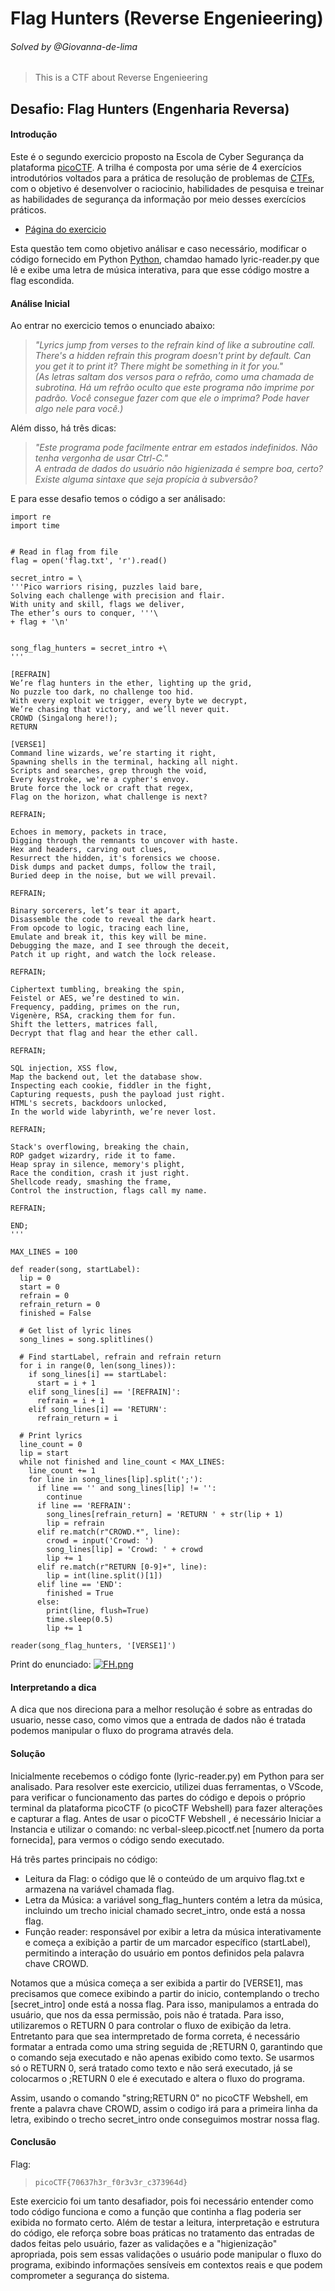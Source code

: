 # Flag Hunters (Reverse Engenieering) 
###### Solved by @Giovanna-de-lima

> This is a CTF about Reverse Engenieering

## Desafio: Flag Hunters (Engenharia Reversa)
#### Introdução

Este é o segundo exercicio proposto na Escola de Cyber Segurança da plataforma [picoCTF]([https://cryptohack.org/](https://play.picoctf.org/practice)). A trilha é composta por uma série de 4 exercícios introdutórios voltados para a prática de resolução de problemas de [CTFs](https://ctf-br.org/sobre/), com o objetivo é desenvolver o raciocinio, habilidades de pesquisa e 
treinar as habilidades de segurança da informação por meio desses exercícios práticos. 

- [Página do exercicio](https://play.picoctf.org/practice/challenge/472)

Esta questão tem como objetivo análisar e caso necessário, modificar o código fornecido em Python [Python](https://aws.amazon.com/pt/what-is/python/), chamdao hamado lyric-reader.py que lê e exibe uma letra de música interativa, para que esse código mostre a flag escondida.

#### Análise Inicial

Ao entrar no exercicio temos o enunciado abaixo:
> *"Lyrics jump from verses to the refrain kind of like a subroutine call. There's a hidden refrain this program doesn't print by default. Can you get it to print it? There might be something in it for you."*  
> *(As letras saltam dos versos para o refrão, como uma chamada de subrotina. Há um refrão oculto que este programa não imprime por padrão. Você consegue fazer com que ele o imprima? Pode haver algo nele para você.)*

Além disso, há três dicas:
> *"Este programa pode facilmente entrar em estados indefinidos. Não tenha vergonha de usar Ctrl-C."*  
> *A entrada de dados do usuário não higienizada é sempre boa, certo?*
> *Existe alguma sintaxe que seja propícia à subversão?*

E para esse desafio temos o código a ser análisado:
```
import re
import time


# Read in flag from file
flag = open('flag.txt', 'r').read()

secret_intro = \
'''Pico warriors rising, puzzles laid bare,
Solving each challenge with precision and flair.
With unity and skill, flags we deliver,
The ether’s ours to conquer, '''\
+ flag + '\n'


song_flag_hunters = secret_intro +\
'''

[REFRAIN]
We’re flag hunters in the ether, lighting up the grid,
No puzzle too dark, no challenge too hid.
With every exploit we trigger, every byte we decrypt,
We’re chasing that victory, and we’ll never quit.
CROWD (Singalong here!);
RETURN

[VERSE1]
Command line wizards, we’re starting it right,
Spawning shells in the terminal, hacking all night.
Scripts and searches, grep through the void,
Every keystroke, we're a cypher's envoy.
Brute force the lock or craft that regex,
Flag on the horizon, what challenge is next?

REFRAIN;

Echoes in memory, packets in trace,
Digging through the remnants to uncover with haste.
Hex and headers, carving out clues,
Resurrect the hidden, it's forensics we choose.
Disk dumps and packet dumps, follow the trail,
Buried deep in the noise, but we will prevail.

REFRAIN;

Binary sorcerers, let’s tear it apart,
Disassemble the code to reveal the dark heart.
From opcode to logic, tracing each line,
Emulate and break it, this key will be mine.
Debugging the maze, and I see through the deceit,
Patch it up right, and watch the lock release.

REFRAIN;

Ciphertext tumbling, breaking the spin,
Feistel or AES, we’re destined to win.
Frequency, padding, primes on the run,
Vigenère, RSA, cracking them for fun.
Shift the letters, matrices fall,
Decrypt that flag and hear the ether call.

REFRAIN;

SQL injection, XSS flow,
Map the backend out, let the database show.
Inspecting each cookie, fiddler in the fight,
Capturing requests, push the payload just right.
HTML's secrets, backdoors unlocked,
In the world wide labyrinth, we’re never lost.

REFRAIN;

Stack's overflowing, breaking the chain,
ROP gadget wizardry, ride it to fame.
Heap spray in silence, memory's plight,
Race the condition, crash it just right.
Shellcode ready, smashing the frame,
Control the instruction, flags call my name.

REFRAIN;

END;
'''

MAX_LINES = 100

def reader(song, startLabel):
  lip = 0
  start = 0
  refrain = 0
  refrain_return = 0
  finished = False

  # Get list of lyric lines
  song_lines = song.splitlines()
  
  # Find startLabel, refrain and refrain return
  for i in range(0, len(song_lines)):
    if song_lines[i] == startLabel:
      start = i + 1
    elif song_lines[i] == '[REFRAIN]':
      refrain = i + 1
    elif song_lines[i] == 'RETURN':
      refrain_return = i

  # Print lyrics
  line_count = 0
  lip = start
  while not finished and line_count < MAX_LINES:
    line_count += 1
    for line in song_lines[lip].split(';'):
      if line == '' and song_lines[lip] != '':
        continue
      if line == 'REFRAIN':
        song_lines[refrain_return] = 'RETURN ' + str(lip + 1)
        lip = refrain
      elif re.match(r"CROWD.*", line):
        crowd = input('Crowd: ')
        song_lines[lip] = 'Crowd: ' + crowd
        lip += 1
      elif re.match(r"RETURN [0-9]+", line):
        lip = int(line.split()[1])
      elif line == 'END':
        finished = True
      else:
        print(line, flush=True)
        time.sleep(0.5)
        lip += 1

reader(song_flag_hunters, '[VERSE1]')
```

Print do enunciado:
[![FH.png](https://i.postimg.cc/gj2ZFZwn/FH.png)](https://postimg.cc/gX1J3rHW)


#### Interpretando a dica
A dica que nos direciona para a melhor resolução é sobre as entradas do usuario, nesse caso, como vimos que a entrada de dados não é tratada podemos manipular o fluxo do programa através dela. 


#### Solução
Inicialmente recebemos o código fonte (lyric-reader.py) em Python para ser analisado. Para resolver este exercicio, utilizei duas ferramentas, o VScode, para verificar o funcionamento das partes do código e depois o próprio terminal da plataforma picoCTF (o picoCTF Webshell) para fazer alterações e capturar a flag. Antes de usar o picoCTF Webshell , é necessário Iniciar a Instancia e utilizar o comando: nc verbal-sleep.picoctf.net [numero da porta fornecida], para vermos o código sendo executado. 

Há três partes principais no código:
- Leitura da Flag: o código que lê o conteúdo de um arquivo flag.txt e armazena na variável chamada flag.
- Letra da Música: a variável song_flag_hunters contém a letra da música, incluindo um trecho inicial chamado secret_intro, onde está a nossa flag.
- Função reader: responsável por exibir a letra da música interativamente e começa a exibição a partir de um marcador específico (startLabel), permitindo a interação do usuário em pontos definidos pela palavra chave CROWD.

Notamos que a música começa a ser exibida a partir do [VERSE1], mas precisamos que comece exibindo a partir do inicio, contemplando o trecho [secret_intro] onde está a nossa flag. Para isso, manipulamos a entrada do usuário, que nos da essa permissão, pois não é tratada. Para isso, utilizaremos o RETURN 0 para controlar o fluxo de exibição da letra. Entretanto para que sea intermpretado de forma correta, é necessário formatar a entrada como uma string seguida de ;RETURN 0, garantindo que o comando seja executado e não apenas exibido como texto.
Se usarmos só o RETURN 0, será tratado como texto e não será executado, já se colocarmos o ;RETURN 0 ele é executado e  altera o fluxo do programa.

Assim, usando o comando "string;RETURN 0" no picoCTF Webshell, em frente a palavra chave CROWD, assim o codigo irá para a primeira linha da letra, exibindo o trecho secret_intro onde conseguimos mostrar nossa flag. 

#### Conclusão

Flag:
>`picoCTF{70637h3r_f0r3v3r_c373964d}`



Este exercicio foi um tanto desafiador, pois foi necessário entender como todo código funciona e como a função que continha a flag poderia ser exibida no formato certo. Além de testar a leitura, interpretação e estrutura do código, ele  reforça sobre boas práticas no tratamento das entradas de dados feitas pelo usuário, fazer as validações e a "higienização" apropriada, pois sem essas validações o usuário pode manipular o fluxo do programa, exibindo informações sensíveis em contextos reais e que podem comprometer a segurança do sistema.

